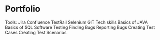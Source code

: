 # Portfolio


Tools:
Jira
Confluence
TestRail
Selenium
GIT
Tech skills
Basics of JAVA
Basics of SQL
Software Testing
Finding Bugs
Reporting Bugs
Creating Test Cases
Creating Test Scenarios

